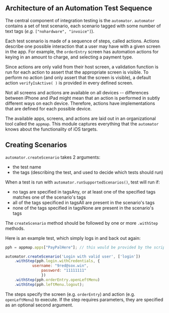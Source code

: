 

Architecture of an Automation Test Sequence
-------------------------------------------

The central component of integration testing is the `automator`.  `automator` contains a set of test scenario, each scenario tagged with some number of text tags (*e.g.* `["nohardware", "invoice"]`).

Each test scenario is made of a sequence of steps, called actions.  Actions describe one possible interaction that a user may have with a given screen in the app. For example, the `orderEntry` screen has automation actions for keying in an amount to charge, and selecting a payment type.

Since actions are only valid from their host screen, a validation function is run for each action to assert that the appropriate screen is visible.  To perform no action (and only assert that the screen is visible), a default action `verifyIsActive( )` is provided in every defined screen.

Not all screens and actions are available on all devices -- differences between iPhone and iPad might mean that an action is performed in subtly different ways on each device.  Therefore, actions have implementations that are defined for each possible device.

The available apps, screens, and actions are laid out in an organizational tool called the `appmap`.  This module captures everything that the `automator` knows about the functionality of iOS targets.




Creating Scenarios
------------------

`automator.createScenario` takes 2 arguments:
* the test name
* the tags (describing the test, and used to decide which tests should run)

When a test is run with `automator.runSupportedScenarios()`, test will run if:
* no tags are specified in tagsAny, or at least one of the specified tags matches one of the scenario's tags
* all of the tags specificed in tagsAll are present in the scenario's tags
* none of the tags specified in tagsNone are present in the scenario's tags

The `createScenario` method should be followed by one or more `.withStep` methods.

Here is an example test, which simply logs in and back out again:

```javascript
pph = appmap.apps["PayPalHere"]; // this would be provided by the script run environment

automator.createScenario('Login with valid user', ['login'])
    .withStep(pph.login.withCredentials, {
            username: "9red@sox.win",
                password: "11111111"
                })
    .withStep(pph.orderEntry.openLeftMenu)
    .withStep(pph.leftMenu.logout);
```

The steps specify the screen (e.g. `orderEntry`) and action (e.g. `openLeftMenu`) to execute.  If the step requires parameters, they are specified as an optional second argument.
